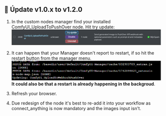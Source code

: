 ## 🔧 Úpdate v1.0.x to v1.2.0

1. In the custom nodes manager
   find your installed ComfyUI_UploadToPushOver node.
   Hit try update:
   ![Update1](images/update1.png)
2. It can happen that your Manager doesn't report to restart, if so hit the restart button from the manager menu.
   ![Update2](images/update2.png)
   __It could also be that a restart is already happening in the backgroud__. 
3. Refresh your browser.

4. Due redesign of the node it's best to re-add it into your workflow as connect_anything is now mandatory and the images input isn't.